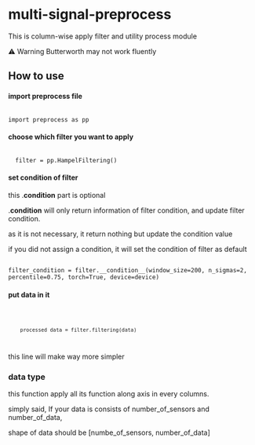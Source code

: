 # multi-signal-preprocess

This is column-wise apply filter and utility process module

:warning: Warning Butterworth may not work fluently

## How to use

#### import preprocess file

<code>
import preprocess as pp
</code>

#### choose which filter you want to apply

<code>
  filter = pp.HampelFiltering() 
</code>

#### set condition of filter
this .__condition__ part is optional

.__condition__ will only return information of filter condition, and update filter condition. 

as it is not necessary, it return nothing but update the condition value
  
if you did not assign a condition, it will set the condition of filter as default

<code>
filter_condition = filter.__condition__(window_size=200, n_sigmas=2, percentile=0.75, torch=True, device=device)
</code>

#### put data in it

<code>
  
        processed_data = filter.filtering(data)
</code>

this line will make way more simpler

### data type
this function apply all its function along axis in every columns.

simply said, If your data is consists of number_of_sensors and number_of_data,

shape of data should be [numbe_of_sensors, number_of_data]
